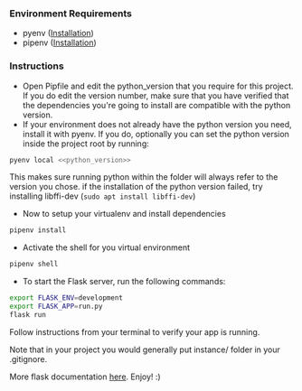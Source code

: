 ### Environment Requirements
* pyenv ([Installation](https://github.com/pyenv/pyenv#installation))
* pipenv ([Installation](https://pipenv.readthedocs.io/en/latest/install/#pragmatic-installation-of-pipenv))

### Instructions
* Open Pipfile and edit the python_version that you require for this project. If you do edit the version number, make sure that you have verified that the dependencies you're going to install are compatible with the python version.
* If your environment does not already have the python version you need, install it with pyenv. If you do, optionally you can set the python version inside the project root by running: 
```sh
pyenv local <<python_version>>
```
This makes sure running python within the folder will always refer to the version you chose. if the installation of the python version failed, try installing libffi-dev (```sudo apt install libffi-dev```)
* Now to setup your virtualenv and install dependencies
```sh
pipenv install
```
* Activate the shell for you virtual environment
```sh
pipenv shell
```

* To start the Flask server, run the following commands:
```sh
export FLASK_ENV=development
export FLASK_APP=run.py
flask run
```

Follow instructions from your terminal to verify your app is running. 

Note that in your project you would generally put instance/ folder in your .gitignore.

More flask documentation [here](http://flask.pocoo.org/docs). Enjoy! :)